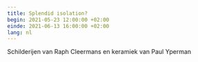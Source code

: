 ```yaml
---
title: Splendid isolation?
begin: 2021-05-23 12:00:00 +02:00
einde: 2021-06-13 16:00:00 +02:00
lang: nl
---
```


Schilderijen van Raph Cleermans en keramiek van Paul Yperman
